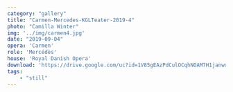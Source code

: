 ```yaml
---
category: "gallery"
title: "Carmen-Mercedes-KGLTeater-2019-4"
photo: "Camilla Winter"
img: '../img/carmen4.jpg'
date: "2019-09-04"
opera: 'Carmen'
role: 'Mercédès'
house: 'Royal Danish Opera'
download: 'https://drive.google.com/uc?id=1V85gEAzPdCulOCqhNOAM7H1janwdlee_&export=download'
tags:
    - "still"
---
```

